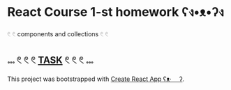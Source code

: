 # React Course 1-st homework ʕง•ᴥ•ʔง

𓏲 𓏲 components and collections 𓏲 𓏲

## 𓏧 𓏲 𓏲 𓏲 [TASK](https://github.com/goitacademy/react-homework/tree/master/homework-01) 𓏲 𓏲 𓏲 𓏧

This project was bootstrapped with [Create React App ʕᴥ·　 ʔ](https://github.com/facebook/create-react-app).
